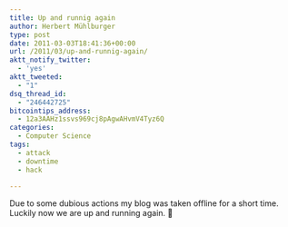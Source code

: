 ```yaml
---
title: Up and runnig again
author: Herbert Mühlburger
type: post
date: 2011-03-03T18:41:36+00:00
url: /2011/03/up-and-runnig-again/
aktt_notify_twitter:
  - 'yes'
aktt_tweeted:
  - "1"
dsq_thread_id:
  - "246442725"
bitcointips_address:
  - 12a3AAHz1ssvs969cj8pAgwAHvmV4Tyz6Q
categories:
  - Computer Science
tags:
  - attack
  - downtime
  - hack

---
```

Due to some dubious actions my blog was taken offline for a short time. Luckily now we are up and running again. 🙂